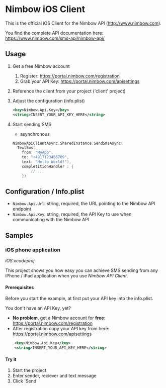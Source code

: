 # Nimbow iOS Client

This is the official iOS Client for the Nimbow API (<http://www.nimbow.com>).

You find the complete API documentation here: <https://www.nimbow.com/sms-api/nimbow-api/>

## Usage

1. Get a free Nimbow account
	1. Register: https://portal.nimbow.com/registration
	2. Grab your API Key: https://portal.nimbow.com/apisettings

2. Reference the client from your project ('client' project)

3. Adjust the configuration (info.plist)
	```XML
	<key>Nimbow.Api.Key</key>
	<string>INSERT_YOUR_API_KEY_HERE</string>
	```

4. Start sending SMS
	* asynchronous
	```Swift
	NimbowApiClientAsync.SharedInstance.SendSmsAsync(
      TextSms(
        from: "MyApp",
        to: "+4917123456789",
        text: "Hello World!"),
        completitionHandler : {
            // ...
        })
	```
	
## Configuration / Info.plist
* `Nimbow.Api.Url`: string, required, the URL pointing to the Nimbow API endpoint
* `Nimbow.Api.Key`: string, required, the API Key to use when communicating with the Nimbow API



## Samples

### iOS phone application
*iOS.xcodeproj*

This project shows you how easy you can achieve SMS sending from any iPhone / iPad application when you use *Nimbow API Client*.

#### Prerequisites
Before you start the example, at first put your API key into the info.plist.

You don't have an API Key, yet?

* **No problem**, get a Nimbow account for **free**: <https://portal.nimbow.com/registration>
* After registration copy your API key from here: <https://portal.nimbow.com/apisettings>
```XML
	<key>Nimbow.Api.Key</key>
	<string>INSERT_YOUR_API_KEY_HERE</string>
```

#### Try it
1. Start the project
2. Enter sender, reciever and text message
3. Click 'Send'
